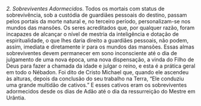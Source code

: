 ﻿<I>2. Sobreviventes Adormecidos</I>. Todos os mortais com status de sobrevivência, sob a custódia de guardiães pessoais do destino, passam pelos portais da morte natural e, no terceiro período, personalizam-se nos mundos das mansões. Os seres acreditados que, por qualquer razão, foram incapazes de alcançar o nível de mestria da inteligência e  dotação de espiritualidade, o que lhes daria direito a guardiães pessoais, não podem, assim, imediata e diretamente ir para os mundos das mansões. Essas almas sobreviventes devem permanecer em sono inconsciente até o dia de julgamento de uma nova época, uma nova dispensação, a vinda do Filho de Deus para fazer a chamada da idade e julgar o reino, e esta é a prática geral em todo o Nébadon. Foi dito de Cristo Michael que, quando ele ascendeu às alturas, depois da conclusão do seu trabalho na Terra, “Ele conduziu uma grande multidão de cativos.” E esses cativos eram os sobreviventes adormecidos desde os dias de Adão até o dia da ressurreição do Mestre em Urântia.